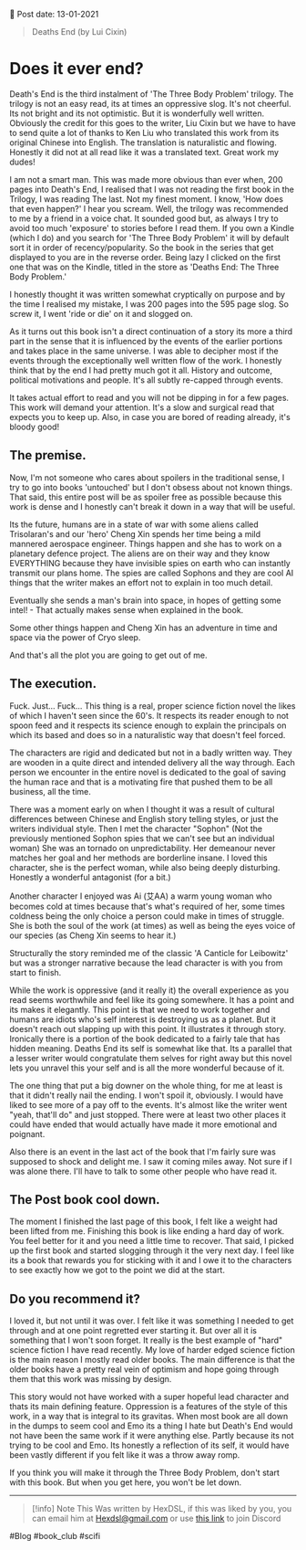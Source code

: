 

📆 Post date: 13-01-2021

>Deaths End (by Lui Cixin)

# Does it ever end?
Death's End is the third instalment of 'The Three Body Problem' trilogy. The trilogy is not an easy read, its at times an oppressive slog. It's not cheerful. Its not bright and its not optimistic. But it is wonderfully well written. Obviously the credit for this goes to the writer, Liu Cixin but we have to have to send quite a lot of thanks to Ken Liu who translated this work from its original Chinese into English. The translation is naturalistic and flowing. Honestly it did not at all read like it was a translated text. Great work my dudes!

I am not a smart man. This was made more obvious than ever when, 200 pages into Death's End, I realised that I was not reading the first book in the Trilogy, I was reading The last. Not my finest moment. I know, 'How does that even happen?' I hear you scream. Well, the trilogy was recommended to me by a friend in a voice chat. It sounded good but, as always I try to avoid too much 'exposure' to stories before I read them. If you own a Kindle (which I do) and you search for 'The Three Body Problem' it will by default sort it in order of recency/popularity. So the book in the series that get displayed to you are in the reverse order. Being lazy I clicked on the first one that was on the Kindle, titled in the store as 'Deaths End: The Three Body Problem.'

I honestly thought it was written somewhat cryptically on purpose and by the time I realised my mistake, I was 200 pages into the 595 page slog. So screw it, I went 'ride or die' on it and slogged on.

As it turns out this book isn't a direct continuation of a story its more a third part in the sense that it is influenced by the events of the earlier portions and takes place in the same universe. I was able to decipher most if the events through the exceptionally well written flow of the work. I honestly think that by the end I had pretty much got it all. History and outcome, political motivations and people. It's all subtly re-capped through events.

It takes actual effort to read and you will not be dipping in for a few pages. This work will demand your attention. It's a slow and surgical read that expects you to keep up. Also, in case you are bored of reading already, it's bloody good!

## The premise.
Now, I'm not someone who cares about spoilers in the traditional sense, I try to go into books 'untouched' but I don't obsess about not known things. That said, this entire post will be as spoiler free as possible because this work is dense and I honestly can't break it down in a way that will be useful.

Its the future, humans are in a state of war with some aliens called Trisolaran's and our 'hero' Cheng Xin spends her time being a mild mannered aerospace engineer. Things happen and she has to work on a planetary defence project. The aliens are on their way and they know EVERYTHING because they have invisible spies on earth who can instantly transmit our plans home. The spies are called Sophons and they are cool AI things that the writer makes an effort not to explain in too much detail.

Eventually she sends a man's brain into space, in hopes of getting some intel! - That actually makes sense when explained in the book.

Some other things happen and Cheng Xin has an adventure in time and space via the power of Cryo sleep.

And that's all the plot you are going to get out of me.

## The execution.
Fuck. Just... Fuck... This thing is a real, proper science fiction novel the likes of which I haven't seen since the 60's. It respects its reader enough to not spoon feed and it respects its science enough to explain the principals on which its based and does so in a naturalistic way that doesn't feel forced.

The characters are rigid and dedicated but not in a badly written way. They are wooden in a quite direct and intended delivery all the way through. Each person we encounter in the entire novel is dedicated to the goal of saving the human race and that is a motivating fire that pushed them to be all business, all the time.

There was a moment early on when I thought it was a result of cultural differences between Chinese and English story telling styles, or just the writers individual style. Then I met the character "Sophon" (Not the previously mentioned Sophon spies that we can't see but an individual woman) She was an tornado on unpredictability. Her demeanour never matches her goal and her methods are borderline insane. I loved this character, she is the perfect woman, while also being deeply disturbing. Honestly a wonderful antagonist (for a bit.)

Another character I enjoyed was Ai (艾AA) a warm young woman who becomes cold at times because that's what's required of her, some times coldness being the only choice a person could make in times of struggle. She is both the soul of the work (at times) as well as being the eyes voice of our species (as Cheng Xin seems to hear it.)

Structurally the story reminded me of the classic 'A Canticle for Leibowitz' but was a stronger narrative because the lead character is with you from start to finish.

While the work is oppressive (and it really it) the overall experience as you read seems worthwhile and feel like its going somewhere. It has a point and its makes it elegantly. This point is that we need to work together and humans are idiots who's self interest is destroying us as a planet. But it doesn't reach out slapping up with this point. It illustrates it through story. Ironically there is a portion of the book dedicated to a fairly tale that has hidden meaning. Deaths End its self is somewhat like that. Its a parallel that a lesser writer would congratulate them selves for right away but this novel lets you unravel this your self and is all the more wonderful because of it.

The one thing that put a big downer on the whole thing, for me at least is that it didn't really nail the ending. I won't spoil it, obviously. I would have liked to see more of a pay off to the events. It's almost like the writer went "yeah, that'll do" and just stopped. There were at least two other places it could have ended that would actually have made it more emotional and poignant.

Also there is an event in the last act of the book that I'm fairly sure was supposed to shock and delight me. I saw it coming miles away. Not sure if I was alone there. I'll have to talk to some other people who have read it.

## The Post book cool down.
The moment I finished the last page of this book, I felt like a weight had been lifted from me. Finishing this book is like ending a hard day of work. You feel better for it and you need a little time to recover. That said, I picked up the first book and started slogging through it the very next day. I feel like its a book that rewards you for sticking with it and I owe it to the characters to see exactly how we got to the point we did at the start.

## Do you recommend it?
I loved it, but not until it was over. I felt like it was something I needed to get through and at one point regretted ever starting it. But over all it is something that I won't soon forget. It really is the best example of "hard" science fiction I have read recently. My love of harder edged science fiction is the main reason I mostly read older books. The main difference is that the older books have a pretty real vein of optimism and hope going through them that this work was missing by design.

This story would not have worked with a super hopeful lead character and thats its main defining feature. Oppression is a features of the style of this work, in a way that is integral to its gravitas. When most book are all down in the dumps to seem cool and Emo its a thing I hate but Death's End would not have been the same work if it were anything else. Partly because its not trying to be cool and Emo. Its honestly a reflection of its self, it would have been vastly different if you felt like it was a throw away romp.

If you think you will make it through the Three Body Problem, don't start with this book. But when you get here, you won't be let down.

---

> [!info] Note
> This Was written by HexDSL, if this was liked by you, you can email him at [Hexdsl@gmail.com](mailto:hexdsl@gmail.com) or use [this link](https://discord.hexdsl.com) to join Discord

#Blog #book_club #scifi 